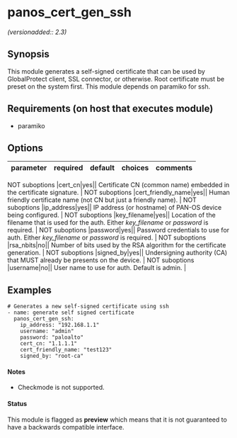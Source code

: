 # panos_cert_gen_ssh

_(versionadded:: 2.3)_


## Synopsis

This module generates a self-signed certificate that can be used by GlobalProtect client, SSL connector, or
otherwise. Root certificate must be preset on the system first. This module depends on paramiko for ssh.


## Requirements (on host that executes module)

- paramiko

## Options

| parameter | required | default | choices | comments |
| --- | --- | --- | --- | --- |

NOT suboptions
|cert_cn|yes||
Certificate CN (common name) embedded in the certificate signature.
 |
NOT suboptions
|cert_friendly_name|yes||
Human friendly certificate name (not CN but just a friendly name).
 |
NOT suboptions
|ip_address|yes||
IP address (or hostname) of PAN-OS device being configured.
 |
NOT suboptions
|key_filename|yes||
Location of the filename that is used for the auth. Either <em>key_filename</em> or <em>password</em> is required.
 |
NOT suboptions
|password|yes||
Password credentials to use for auth. Either <em>key_filename</em> or <em>password</em> is required.
 |
NOT suboptions
|rsa_nbits|no||
Number of bits used by the RSA algorithm for the certificate generation.
 |
NOT suboptions
|signed_by|yes||
Undersigning authority (CA) that MUST already be presents on the device.
 |
NOT suboptions
|username|no||
User name to use for auth. Default is admin.
 |

## Examples

    # Generates a new self-signed certificate using ssh
    - name: generate self signed certificate
      panos_cert_gen_ssh:
        ip_address: "192.168.1.1"
        username: "admin"
        password: "paloalto"
        cert_cn: "1.1.1.1"
        cert_friendly_name: "test123"
        signed_by: "root-ca"

#### Notes

- Checkmode is not supported.



#### Status

This module is flagged as **preview** which means that it is not guaranteed to have a backwards compatible interface.

